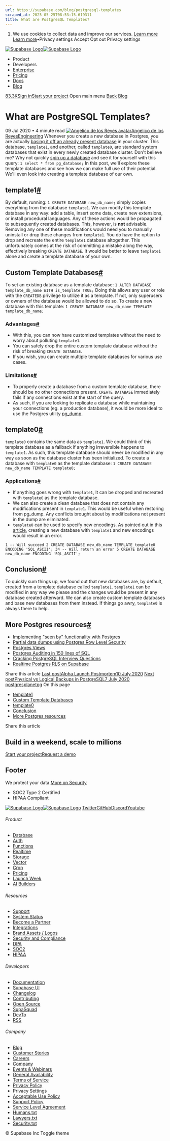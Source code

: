 ```yaml
---
url: https://supabase.com/blog/postgresql-templates
scraped_at: 2025-05-25T08:53:15.619311
title: What are PostgreSQL Templates?
---
```


  1. We use cookies to collect data and improve our services. [Learn more](https://supabase.com/privacy#8-cookies-and-similar-technologies-used-on-our-european-services)
[Learn more](https://supabase.com/privacy#8-cookies-and-similar-technologies-used-on-our-european-services)•Privacy settings
Accept Opt out Privacy settings


[![Supabase Logo](https://supabase.com/_next/image?url=https%3A%2F%2Ffrontend-assets.supabase.com%2Fwww%2Fd218d9190b87%2F_next%2Fstatic%2Fmedia%2Fsupabase-logo-wordmark--light.daaeffd3.png&w=256&q=75&dpl=dpl_9xPTPeSUKoDuygMmT5sPj6DB4mgG)![Supabase Logo](https://supabase.com/_next/image?url=https%3A%2F%2Ffrontend-assets.supabase.com%2Fwww%2Fd218d9190b87%2F_next%2Fstatic%2Fmedia%2Fsupabase-logo-wordmark--dark.b36ebb5f.png&w=256&q=75&dpl=dpl_9xPTPeSUKoDuygMmT5sPj6DB4mgG)](https://supabase.com/)
  * Product 
  * Developers 
  * [Enterprise](https://supabase.com/enterprise)
  * [Pricing](https://supabase.com/pricing)
  * [Docs](https://supabase.com/docs)
  * [Blog](https://supabase.com/blog)


[83.3K](https://github.com/supabase/supabase)[Sign in](https://supabase.com/dashboard)[Start your project](https://supabase.com/dashboard)
Open main menu
[Back](https://supabase.com/blog)
[Blog](https://supabase.com/blog)
# What are PostgreSQL Templates?
09 Jul 2020
•
4 minute read
[![Angelico de los Reyes avatar](https://supabase.com/_next/image?url=https%3A%2F%2Fgithub.com%2Fdragarcia.png&w=96&q=75&dpl=dpl_9xPTPeSUKoDuygMmT5sPj6DB4mgG)Angelico de los ReyesEngineering](https://github.com/dragarcia)
Whenever you create a new database in Postgres, you are actually [basing it off an already present database](https://www.postgresql.org/docs/current/manage-ag-templatedbs.html) in your cluster.
This database, `template1`, and another, called `template0`, are standard system databases that exist in every newly created database cluster. Don't believe me? Why not quickly [spin up a database](https://supabase.com/docs/postgres/server/about) and see it for yourself with this query:
`
1
select * from pg_database;
`
In this post, we'll explore these template databases and see how we can make full use of their potential. We'll even look into creating a template database of our own.
## template1[#](https://supabase.com/blog/postgresql-templates#template1)
By default, running:
`
1
CREATE DATABASE new_db_name;
`
simply copies everything from the database `template1`. We can modify this template database in any way: add a table, insert some data, create new extensions, or install procedural languages. Any of these actions would be propagated to subsequently created databases.
This, however, is **not** advisable. Removing any one of these modifications would need you to manually uninstall or drop these changes from `template1`. You do have the option to drop and recreate the entire `template1` database altogether. This unfortunately comes at the risk of committing a mistake along the way, effectively breaking `CREATE DATABASE`. It would be better to leave `template1` alone and create a template database of your own.
## Custom Template Databases[#](https://supabase.com/blog/postgresql-templates#custom-template-databases)
To set an existing database as a template database:
`
1
ALTER DATABASE template_db_name WITH is_template TRUE;
`
Doing this allows any user or role with the `CREATEDB` privilege to utilize it as a template. If not, only superusers or owners of the database would be allowed to do so.
To create a new database with this template:
`
1
CREATE DATABASE new_db_name TEMPLATE template_db_name;
`
### Advantages[#](https://supabase.com/blog/postgresql-templates#advantages)
  * With this, you can now have customized templates without the need to worry about polluting `template1`.
  * You can safely drop the entire custom template database without the risk of breaking `CREATE DATABASE`.
  * If you wish, you can create multiple template databases for various use cases.


### Limitations[#](https://supabase.com/blog/postgresql-templates#limitations)
  * To properly create a database from a custom template database, there should be no other connections present. `CREATE DATABASE` immediately fails if any connections exist at the start of the query.
  * As such, if you are looking to replicate a database while maintaining your connections (eg. a production database), it would be more ideal to use the Postgres utility [pg_dump](https://www.postgresql.org/docs/12/app-pgdump.html).


## template0[#](https://supabase.com/blog/postgresql-templates#template0)
`template0` contains the same data as `template1`. We could think of this template database as a fallback if anything irreversible happens to `template1`. As such, this template database should never be modified in any way as soon as the database cluster has been initialized. To create a database with `template0` as the template database:
`
1
CREATE DATABASE new_db_name TEMPLATE template0;
`
### Applications[#](https://supabase.com/blog/postgresql-templates#applications)
  * If anything goes wrong with `template1`, It can be dropped and recreated with `template0` as the template database.
  * We can also create a clean database that does not contain any modifications present in `template1`. This would be useful when restoring from pg_dump. Any conflicts brought about by modifications not present in the dump are eliminated.
  * `template0` can be used to specify new encodings. As pointed out in this [article](https://hashrocket.com/blog/posts/exploring-the-default-postgres-template-databases#:~:text=we%20can't%20edit%20the%20locale%20or%20encoding%20of%20a%20database%20copied%20from%20template1), creating a new database with `template1` and new encodings would result in an error.


`
1
-- Will succeed
2
CREATE DATABASE new_db_name TEMPLATE template0 ENCODING 'SQL_ASCII';
34
-- Will return an error
5
CREATE DATABASE new_db_name ENCODING 'SQL_ASCII';
`
## Conclusion[#](https://supabase.com/blog/postgresql-templates#conclusion)
To quickly sum things up, we found out that new databases are, by default, created from a template database called `template1`. `template1` can be modified in any way we please and the changes would be present in any database created afterward. We can also create custom template databases and base new databases from them instead. If things go awry, `template0` is always there to help.
## More Postgres resources[#](https://supabase.com/blog/postgresql-templates#more-postgres-resources)
  * [Implementing "seen by" functionality with Postgres](https://supabase.com/blog/seen-by-in-postgresql)
  * [Partial data dumps using Postgres Row Level Security](https://supabase.com/blog/partial-postgresql-data-dumps-with-rls)
  * [Postgres Views](https://supabase.com/blog/postgresql-views)
  * [Postgres Auditing in 150 lines of SQL](https://supabase.com/blog/audit)
  * [Cracking PostgreSQL Interview Questions](https://supabase.com/blog/cracking-postgres-interview)
  * [Realtime Postgres RLS on Supabase](https://supabase.com/blog/realtime-row-level-security-in-postgresql)


Share this article
[](https://twitter.com/intent/tweet?url=https%3A%2F%2Fsupabase.com%2Fblog%2Fpostgresql-templates&text=What%20are%20PostgreSQL%20Templates%3F)[](https://www.linkedin.com/shareArticle?url=https%3A%2F%2Fsupabase.com%2Fblog%2Fpostgresql-templates&text=What%20are%20PostgreSQL%20Templates%3F)[](https://news.ycombinator.com/submitlink?u=https%3A%2F%2Fsupabase.com%2Fblog%2Fpostgresql-templates&t=What%20are%20PostgreSQL%20Templates%3F)
[Last postAlpha Launch Postmortem10 July 2020](https://supabase.com/blog/alpha-launch-postmortem)
[Next postPhysical vs Logical Backups in PostgreSQL7 July 2020](https://supabase.com/blog/postgresql-physical-logical-backups)
[postgres](https://supabase.com/blog/tags/postgres)[planetpg](https://supabase.com/blog/tags/planetpg)
On this page
  * [template1](https://supabase.com/blog/postgresql-templates#template1)
  * [Custom Template Databases](https://supabase.com/blog/postgresql-templates#custom-template-databases)
  * [template0](https://supabase.com/blog/postgresql-templates#template0)
  * [Conclusion](https://supabase.com/blog/postgresql-templates#conclusion)
  * [More Postgres resources](https://supabase.com/blog/postgresql-templates#more-postgres-resources)


Share this article
[](https://twitter.com/intent/tweet?url=https%3A%2F%2Fsupabase.com%2Fblog%2Fpostgresql-templates&text=What%20are%20PostgreSQL%20Templates%3F)[](https://www.linkedin.com/shareArticle?url=https%3A%2F%2Fsupabase.com%2Fblog%2Fpostgresql-templates&text=What%20are%20PostgreSQL%20Templates%3F)[](https://news.ycombinator.com/submitlink?u=https%3A%2F%2Fsupabase.com%2Fblog%2Fpostgresql-templates&t=What%20are%20PostgreSQL%20Templates%3F)
## Build in a weekend, scale to millions
[Start your project](https://supabase.com/dashboard)[Request a demo](https://supabase.com/contact/sales)
## Footer
We protect your data.[More on Security](https://supabase.com/security)
  * SOC2 Type 2 Certified
  * HIPAA Compliant


[![Supabase Logo](https://supabase.com/_next/image?url=https%3A%2F%2Ffrontend-assets.supabase.com%2Fwww%2Fd218d9190b87%2F_next%2Fstatic%2Fmedia%2Fsupabase-logo-wordmark--light.daaeffd3.png&w=384&q=75&dpl=dpl_9xPTPeSUKoDuygMmT5sPj6DB4mgG)![Supabase Logo](https://supabase.com/_next/image?url=https%3A%2F%2Ffrontend-assets.supabase.com%2Fwww%2Fd218d9190b87%2F_next%2Fstatic%2Fmedia%2Fsupabase-logo-wordmark--dark.b36ebb5f.png&w=384&q=75&dpl=dpl_9xPTPeSUKoDuygMmT5sPj6DB4mgG)](https://supabase.com/)
[Twitter](https://twitter.com/supabase)[GitHub](https://github.com/supabase)[Discord](https://discord.supabase.com/)[Youtube](https://youtube.com/c/supabase)
###### Product
  * [Database](https://supabase.com/database)
  * [Auth](https://supabase.com/auth)
  * [Functions](https://supabase.com/edge-functions)
  * [Realtime](https://supabase.com/realtime)
  * [Storage](https://supabase.com/storage)
  * [Vector](https://supabase.com/modules/vector)
  * [Cron](https://supabase.com/modules/cron)
  * [Pricing](https://supabase.com/pricing)
  * [Launch Week](https://supabase.com/launch-week)
  * [AI Builders](https://supabase.com/solutions/ai-builders)


###### Resources
  * [Support](https://supabase.com/support)
  * [System Status](https://status.supabase.com/)
  * [Become a Partner](https://supabase.com/partners)
  * [Integrations](https://supabase.com/partners/integrations)
  * [Brand Assets / Logos](https://supabase.com/brand-assets)
  * [Security and Compliance](https://supabase.com/security)
  * [DPA](https://supabase.com/legal/dpa)
  * [SOC2](https://supabase.com/security)
  * [HIPAA](https://forms.supabase.com/hipaa2)


###### Developers
  * [Documentation](https://supabase.com/docs)
  * [Supabase UI](https://supabase.com/ui)
  * [Changelog](https://supabase.com/changelog)
  * [Contributing](https://github.com/supabase/supabase/blob/master/CONTRIBUTING.md)
  * [Open Source](https://supabase.com/open-source)
  * [SupaSquad](https://supabase.com/supasquad)
  * [DevTo](https://dev.to/supabase)
  * [RSS](https://supabase.com/rss.xml)


###### Company
  * [Blog](https://supabase.com/blog)
  * [Customer Stories](https://supabase.com/customers)
  * [Careers](https://supabase.com/careers)
  * [Company](https://supabase.com/company)
  * [Events & Webinars](https://supabase.com/events)
  * [General Availability](https://supabase.com/ga)
  * [Terms of Service](https://supabase.com/terms)
  * [Privacy Policy](https://supabase.com/privacy)
  * Privacy Settings
  * [Acceptable Use Policy](https://supabase.com/aup)
  * [Support Policy](https://supabase.com/support-policy)
  * [Service Level Agreement](https://supabase.com/sla)
  * [Humans.txt](https://supabase.com/humans.txt)
  * [Lawyers.txt](https://supabase.com/lawyers.txt)
  * [Security.txt](https://supabase.com/.well-known/security.txt)


© Supabase Inc
Toggle theme

